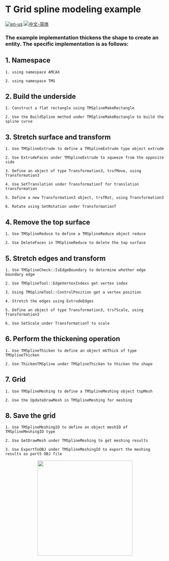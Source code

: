 # T Grid spline modeling example

[![en-us](https://img.shields.io/badge/en-us-yellow.svg)](./README.md) [![中文-简体](https://img.shields.io/badge/%E4%B8%AD%E6%96%87-%E7%AE%80%E4%BD%93-red.svg)](./README.zh_cn.md)

### The example implementation thickens the shape to create an entity. The specific implementation is as follows:


## 1. Namespace

	1. using namespace AMCAX

	2. using namespace TMS

## 2. Build the underside

	1. Construct a flat rectangle using TMSplineMakeRectangle

	2. Use the BuildSpline method under TMSplineMakeRectangle to build the spline curve

## 3. Stretch surface and transform

	1. Use TMSplineExtrude to define a TMSplineExtrude type object extrude

	2. Use ExtrudeFaces under TMSplineExtrude to squeeze from the opposite side

	3. Define an object of type Transformation3, trsfMove, using Transformation3

	4. Use SetTranslation under TransformationT for translation transformation

	5. Define a new Transformation3 object, trsfRot, using Transformation3

	6. Rotate using SetRotation under TransformationT

## 4. Remove the top surface

	1. Use TMSplineReduce to define a TMSplineReduce object reduce

	2. Use DeleteFaces in TMSplineReduce to delete the top surface

## 5. Stretch edges and transform

	1. Use TMSplineCheck::IsEdgeBoundary to determine whether edge boundary edge

	2. Use TMSplineTool::EdgeVertexIndexs get vertex index
	
	3. Using TMSplineTool::ControlPosition get a vertex position

	4. Stretch the edges using ExtrudeEdges

	5. Define an object of type Transformation3, trsfScale, using Transformation3

	6. Use SetScale under TransformationT to scale

## 6. Perform the thickening operation

	1. Use TMSplineThicken to define an object mkThick of type TMSplineThicken

	2. Use ThickenTMSpline under TMSplineThicken to thicken the shape

## 7. Grid

	1. Use TMSplineMeshing to define a TMSplineMeshing object tspMesh

	2. Use the UpdateDrawMesh in TMSplineMeshing for meshing


## 8. Save the grid

	1. Use TMSplineMeshingIO to define an object meshIO of TMSplineMeshingIO type

	2. Use GetDrawMesh under TMSplineMeshing to get meshing results

	3. Use ExportToOBJ under TMSplineMeshingIO to export the meshing results as part5 OBJ file

<div align = center><img src="https://s2.loli.net/2024/09/30/zPfUN6bl7r4aqXY.png" width="300" height="300">